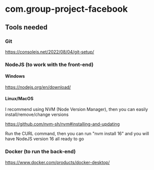 # com.group-project-facebook

## Tools needed

### Git
https://consolejs.net/2022/08/04/git-setup/

### NodeJS (to work with the front-end)

#### Windows
https://nodejs.org/en/download/

#### Linux/MacOS
I recommend using NVM (Node Version Manager), then you can easily install/remove/change versions

https://github.com/nvm-sh/nvm#installing-and-updating

Run the CURL command, then you can run "nvm install 16" and you will have NodeJS version 16 all ready to go

### Docker (to run the back-end)

https://www.docker.com/products/docker-desktop/


